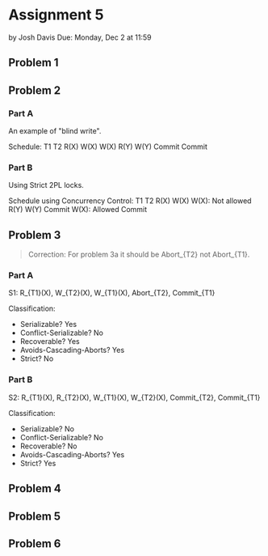 Assignment 5
============

by Josh Davis
Due: Monday, Dec 2 at 11:59

## Problem 1

## Problem 2

### Part A

An example of "blind write".

Schedule:
    T1          T2
    R(X)
    W(X)
                W(X)
    R(Y)
    W(Y)
    Commit
                Commit

### Part B

Using Strict 2PL locks.

Schedule using Concurrency Control:
    T1          T2
    R(X)
    W(X)
                W(X): Not allowed
    R(Y)
    W(Y)
    Commit
                W(X): Allowed
                Commit

## Problem 3

> Correction: For problem 3a it should be Abort_{T2} not Abort_{T1}.

### Part A

S1: R_{T1}(X), W_{T2}(X), W_{T1}(X), Abort_{T2}, Commit_{T1}

Classification:

- Serializable? Yes
- Conflict-Serializable? No
- Recoverable? Yes
- Avoids-Cascading-Aborts? Yes
- Strict? No

### Part B

S2: R_{T1}(X), R_{T2}(X), W_{T1}(X), W_{T2}(X), Commit_{T2}, Commit_{T1}

Classification:

- Serializable? No
- Conflict-Serializable? No
- Recoverable? No
- Avoids-Cascading-Aborts? Yes
- Strict? Yes

## Problem 4

## Problem 5

## Problem 6

